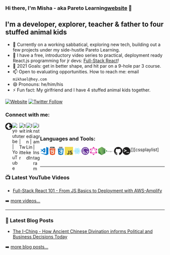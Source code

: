 ### Hi there, I'm Misha - aka Pareto Learning[website] 👋

## I'm a developer, explorer, teacher & father to four stuffed animal kids

- 🔭 Currently on a working sabbatical, exploring new tech, building out a few projects under my side-hustle Pareto Learning. 
- 🔭 I have a free, introductory video series to practical, deployment ready React.js programming for jr devs: [Full-Stack React][course]!
- 🌱 2021 Goals: get in better shape, and hit par on a 9-hole par 3 course. 
- 📫 Open to evaluating opportunities. How to reach me: email `mikhael@hey.com`
- 😄 Pronouns: he/him/his
- ⚡ Fun fact: My girlfriend and I have 4 stuffed animal kids together.

[![Website](https://img.shields.io/website?label=pareto.education&style=for-the-badge&url=https%3A%2F%2Fpareto.education)](https://pareto.education)
[![Twitter Follow](https://img.shields.io/twitter/follow/heymisha28?color=1DA1F2&logo=twitter&style=for-the-badge)](https://twitter.com/intent/follow?original_referer=https%3A%2F%2Fgithub.com%2Fmikhael28&screen_name=heymisha28)


### Connect with me:

[<img align="left" alt="pareto-learning" width="22px" src="https://raw.githubusercontent.com/iconic/open-iconic/master/svg/globe.svg" />][website]
[<img align="left" alt="youtube | YouTube" width="22px" src="https://cdn.jsdelivr.net/npm/simple-icons@v3/icons/youtube.svg" />][youtube]
[<img align="left" alt="twitter | Twitter" width="22px" src="https://cdn.jsdelivr.net/npm/simple-icons@v3/icons/twitter.svg" />][twitter]
[<img align="left" alt="linkedin | LinkedIn" width="22px" src="https://cdn.jsdelivr.net/npm/simple-icons@v3/icons/linkedin.svg" />][linkedin]
[<img align="left" alt="instagram | Instagram" width="22px" src="https://cdn.jsdelivr.net/npm/simple-icons@v3/icons/instagram.svg" />][instagram]

<br />

### Languages and Tools:

[<img align="left" alt="Visual Studio Code" width="26px" src="https://raw.githubusercontent.com/github/explore/80688e429a7d4ef2fca1e82350fe8e3517d3494d/topics/visual-studio-code/visual-studio-code.png" />][webdevplaylist]
[<img align="left" alt="HTML5" width="26px" src="https://raw.githubusercontent.com/github/explore/80688e429a7d4ef2fca1e82350fe8e3517d3494d/topics/html/html.png" />][webdevplaylist]
[<img align="left" alt="CSS3" width="26px" src="https://raw.githubusercontent.com/github/explore/80688e429a7d4ef2fca1e82350fe8e3517d3494d/topics/css/css.png" />][cssplaylist]
[<img align="left" alt="JavaScript" width="26px" src="https://raw.githubusercontent.com/github/explore/80688e429a7d4ef2fca1e82350fe8e3517d3494d/topics/javascript/javascript.png" />][jsplaylist]
[<img align="left" alt="React" width="26px" src="https://raw.githubusercontent.com/github/explore/80688e429a7d4ef2fca1e82350fe8e3517d3494d/topics/react/react.png" />][reactplaylist]
[<img align="left" alt="Gatsby" width="26px" src="https://raw.githubusercontent.com/github/explore/e94815998e4e0713912fed477a1f346ec04c3da2/topics/gatsby/gatsby.png" />][webdevplaylist]
[<img align="left" alt="GraphQL" width="26px" src="https://raw.githubusercontent.com/github/explore/80688e429a7d4ef2fca1e82350fe8e3517d3494d/topics/graphql/graphql.png" />][webdevplaylist]
[<img align="left" alt="Node.js" width="26px" src="https://raw.githubusercontent.com/github/explore/80688e429a7d4ef2fca1e82350fe8e3517d3494d/topics/nodejs/nodejs.png" />][webdevplaylist]
[<img align="left" alt="MongoDB" width="26px" src="https://raw.githubusercontent.com/github/explore/80688e429a7d4ef2fca1e82350fe8e3517d3494d/topics/mongodb/mongodb.png" />][webdevplaylist]
[<img align="left" alt="GitHub" width="26px" src="https://raw.githubusercontent.com/github/explore/78df643247d429f6cc873026c0622819ad797942/topics/github/github.png" />][webdevplaylist]
[<img align="left" alt="Terminal" width="26px" src="https://raw.githubusercontent.com/github/explore/80688e429a7d4ef2fca1e82350fe8e3517d3494d/topics/terminal/terminal.png" />][webdevplaylist]

<br />

---

### 📺 Latest YouTube Videos

<!-- YOUTUBE:START -->
- [Full-Stack React 101 - From JS Basics to Deployment with AWS-Amplify](https://www.youtube.com/playlist?list=PLhewciF1MTUT69i8vGuxm6qTSRbxFufQ2)
<!-- YOUTUBE:END -->

➡️ [more videos...](https://www.youtube.com/channel/UCCMPsQDkQMfHKeUZOsphpIg)

---

### 📕 Latest Blog Posts

<!-- BLOG-POST-LIST:START -->
- [The I-Ching - How Ancient Chinese Divination informs Political and Business Decisions Today](https://paretolearn.substack.com/p/hello-world)

<!-- BLOG-POST-LIST:END -->

➡️ [more blog posts...](https://paretolearn.substack.com/)

[website]: https://pareto.education
[course]: https://www.youtube.com/playlist?list=PLhewciF1MTUT69i8vGuxm6qTSRbxFufQ2
[twitter]: https://twitter.com/heymisha28
[youtube]: https://www.youtube.com/channel/UCCMPsQDkQMfHKeUZOsphpIg
[instagram]: https://instagram.com/mikhael_28
[linkedin]: https://www.linkedin.com/in/michaellitchev/
[webdevplaylist]: https://www.youtube.com/playlist?list=PLhewciF1MTUT69i8vGuxm6qTSRbxFufQ2
[jsplaylist]: https://www.youtube.com/playlist?list=PLhewciF1MTUT69i8vGuxm6qTSRbxFufQ2
[substack]: https://paretolearn.substack.com/
[reactplaylist]: https://www.youtube.com/playlist?list=PLhewciF1MTUT69i8vGuxm6qTSRbxFufQ2


